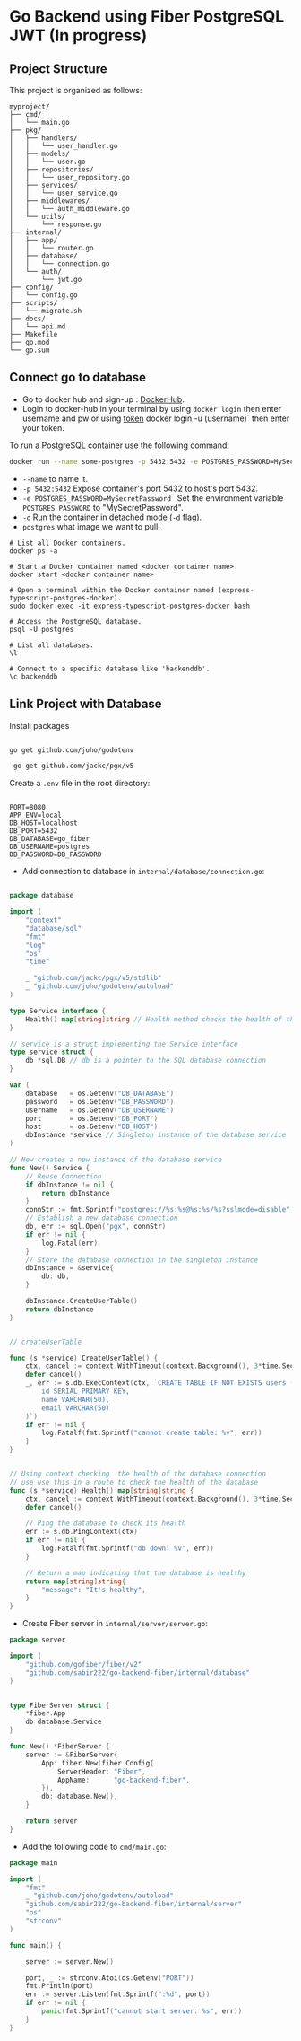 # Go Backend using Fiber PostgreSQL JWT (In progress)

## Project Structure

This project is organized as follows:

```plaintext
myproject/
├── cmd/
│   └── main.go
├── pkg/
│   ├── handlers/
│   │   └── user_handler.go
│   ├── models/
│   │   └── user.go
│   ├── repositories/
│   │   └── user_repository.go
│   ├── services/
│   │   └── user_service.go
│   ├── middlewares/
│   │   └── auth_middleware.go
│   └── utils/
│       └── response.go
├── internal/
│   ├── app/
│   │   └── router.go
│   ├── database/
│   │   └── connection.go
│   └── auth/
│       └── jwt.go
├── config/
│   └── config.go
├── scripts/
│   └── migrate.sh
├── docs/
│   └── api.md
├── Makefile
├── go.mod
└── go.sum

```

## Connect go to database

- Go to docker hub and sign-up : [DockerHub](https://hub.docker.com/_/postgres).
- Login to docker-hub in your terminal by using `docker login` then enter username and pw or using [token](https://hub.docker.com/settings/security) docker login -u (username)` then enter your token.

To run a PostgreSQL container use the following command:

```bash
docker run --name some-postgres -p 5432:5432 -e POSTGRES_PASSWORD=MySecretPassword -d postgres
```

- `--name` to name it.
- `-p 5432:5432` Expose container's port 5432 to host's port 5432.
- `-e POSTGRES_PASSWORD=MySecretPassword ` Set the environment variable `POSTGRES_PASSWORD` to "MySecretPassword".
- `-d` Run the container in detached mode (`-d` flag).
- `postgres` what image we want to pull.

```
# List all Docker containers.
docker ps -a

# Start a Docker container named <docker container name>.
docker start <docker container name>

# Open a terminal within the Docker container named (express-typescript-postgres-docker).
sudo docker exec -it express-typescript-postgres-docker bash

# Access the PostgreSQL database.
psql -U postgres

# List all databases.
\l

# Connect to a specific database like 'backenddb'.
\c backenddb

```

## Link Project with Database

Install packages

```bash

go get github.com/joho/godotenv

 go get github.com/jackc/pgx/v5

```

Create a `.env` file in the root directory:

```plaintext

PORT=8080
APP_ENV=local
DB_HOST=localhost
DB_PORT=5432
DB_DATABASE=go_fiber
DB_USERNAME=postgres
DB_PASSWORD=DB_PASSWORD

```

- Add connection to database in `internal/database/connection.go`:

```go

package database

import (
	"context"
	"database/sql"
	"fmt"
	"log"
	"os"
	"time"

	_ "github.com/jackc/pgx/v5/stdlib"
	_ "github.com/joho/godotenv/autoload"
)

type Service interface {
	Health() map[string]string // Health method checks the health of the database
}

// service is a struct implementing the Service interface
type service struct {
	db *sql.DB // db is a pointer to the SQL database connection
}

var (
	database   = os.Getenv("DB_DATABASE")
	password   = os.Getenv("DB_PASSWORD")
	username   = os.Getenv("DB_USERNAME")
	port       = os.Getenv("DB_PORT")
	host       = os.Getenv("DB_HOST")
	dbInstance *service // Singleton instance of the database service
)

// New creates a new instance of the database service
func New() Service {
	// Reuse Connection
	if dbInstance != nil {
		return dbInstance
	}
	connStr := fmt.Sprintf("postgres://%s:%s@%s:%s/%s?sslmode=disable", username, password, host, port, database)
	// Establish a new database connection
	db, err := sql.Open("pgx", connStr)
	if err != nil {
		log.Fatal(err)
	}
	// Store the database connection in the singleton instance
	dbInstance = &service{
		db: db,
	}

	dbInstance.CreateUserTable()
	return dbInstance
}


// createUserTable

func (s *service) CreateUserTable() {
	ctx, cancel := context.WithTimeout(context.Background(), 3*time.Second)
	defer cancel()
	_, err := s.db.ExecContext(ctx, `CREATE TABLE IF NOT EXISTS users (
		id SERIAL PRIMARY KEY,
		name VARCHAR(50),
		email VARCHAR(50)
	)`)
	if err != nil {
		log.Fatalf(fmt.Sprintf("cannot create table: %v", err))
	}
}


// Using context checking  the health of the database connection
// use use this in a route to check the health of the database
func (s *service) Health() map[string]string {
	ctx, cancel := context.WithTimeout(context.Background(), 3*time.Second)
	defer cancel()

	// Ping the database to check its health
	err := s.db.PingContext(ctx)
	if err != nil {
		log.Fatalf(fmt.Sprintf("db down: %v", err))
	}

	// Return a map indicating that the database is healthy
	return map[string]string{
		"message": "It's healthy",
	}
}
```

- Create Fiber server in `internal/server/server.go`:

```go
package server

import (
	"github.com/gofiber/fiber/v2"
	"github.com/sabir222/go-backend-fiber/internal/database"
)


type FiberServer struct {
	*fiber.App
	db database.Service
}

func New() *FiberServer {
	server := &FiberServer{
		App: fiber.New(fiber.Config{
			ServerHeader: "Fiber",
			AppName:      "go-backend-fiber",
		}),
		db: database.New(),
	}

	return server
}
```

- Add the following code to `cmd/main.go`:

```go
package main

import (
	"fmt"
	_ "github.com/joho/godotenv/autoload"
	"github.com/sabir222/go-backend-fiber/internal/server"
	"os"
	"strconv"
)

func main() {

	server := server.New()

	port, _ := strconv.Atoi(os.Getenv("PORT"))
	fmt.Println(port)
	err := server.Listen(fmt.Sprintf(":%d", port))
	if err != nil {
		panic(fmt.Sprintf("cannot start server: %s", err))
	}
}
```
